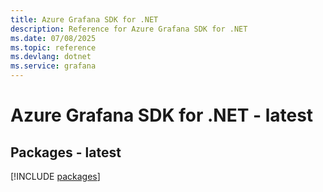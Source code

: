 ```yaml
---
title: Azure Grafana SDK for .NET
description: Reference for Azure Grafana SDK for .NET
ms.date: 07/08/2025
ms.topic: reference
ms.devlang: dotnet
ms.service: grafana
---
```

# Azure Grafana SDK for .NET - latest
## Packages - latest
[!INCLUDE [packages](grafana-index.md)]